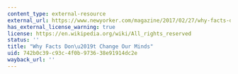 ```yaml
---
content_type: external-resource
external_url: https://www.newyorker.com/magazine/2017/02/27/why-facts-dont-change-our-minds
has_external_license_warning: true
license: https://en.wikipedia.org/wiki/All_rights_reserved
status: ''
title: "Why Facts Don\u2019t Change Our Minds"
uid: 742b0c39-c93c-4f0b-9736-38e91914dc2e
wayback_url: ''
---
```

